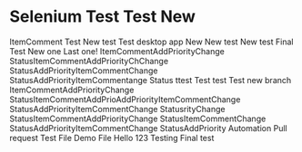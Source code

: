 # Selenium Test  Test New 
ItemComment Test New test 
Test desktop app New New test New test Final Test New one
Last one! ItemCommentAddPriorityChange StatusItemCommentAddPriorityChChange StatusAddPriorityItemCommentChange StatusAddPriorityItemCommentange Status
ttest Test 
test
Test new branch ItemCommentAddPriorityChange StatusItemCommentAddPrioAddPriorityItemCommentChange StatusAddPriorityItemCommentChange StatusrityChange StatusItemCommentAddPriorityChange StatusItemCommentChange StatusAddPriorityItemCommentChange StatusAddPriority
Automation Pull request 
Test File 
Demo File 
Hello 123 
Testing 
Final test 
